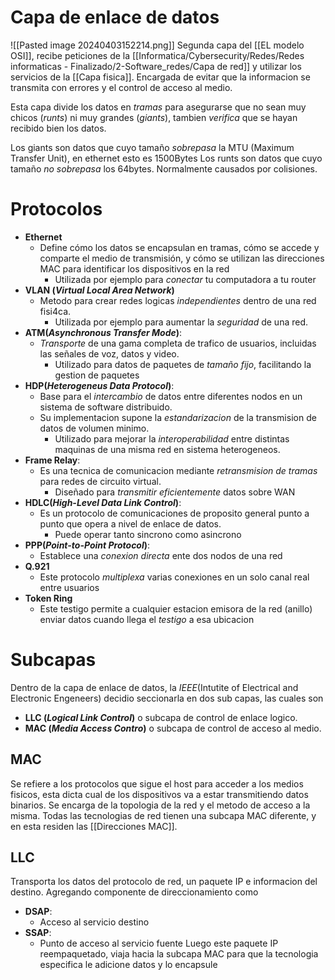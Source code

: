 # Capa de enlace de datos
![[Pasted image 20240403152214.png]]
Segunda capa del [[EL modelo OSI]], recibe peticiones de la [[Informatica/Cybersecurity/Redes/Redes informaticas - Finalizado/2-Software_redes/Capa de red]] y utilizar los servicios de la [[Capa fisica]]. Encargada de evitar que la informacion se transmita con errores y el control de acceso al medio.

Esta capa divide los datos en *tramas* para asegurarse que no sean muy chicos (*runts*) ni muy grandes (*giants*), tambien *verifica* que se hayan recibido bien los datos.

Los giants son datos que cuyo tamaño *sobrepasa* la MTU (Maximum Transfer Unit), en ethernet esto es 1500Bytes
Los runts son datos que cuyo tamaño *no sobrepasa* los 64bytes. Normalmente causados por colisiones.
# Protocolos
- **Ethernet**
	- Define cómo los datos se encapsulan en tramas, cómo se accede y comparte el medio de transmisión, y cómo se utilizan las direcciones MAC para identificar los dispositivos en la red
		- Utilizada por ejemplo para *conectar* tu computadora a tu router
- **VLAN (*Virtual Local Area Network*)**
	- Metodo para crear redes logicas *independientes* dentro de una red fisi4ca.
		- Utilizada por ejemplo para aumentar la *seguridad* de una red.
- **ATM(*Asynchronous Transfer Mode*)**:
	- *Transporte* de una gama completa de trafico de usuarios, incluidas las señales de voz, datos y video.
		- Utilizado para datos de paquetes de *tamaño fijo*, facilitando la gestion de paquetes
- **HDP(*Heterogeneus Data Protocol*)**:
	- Base para el *intercambio* de datos entre diferentes nodos en un sistema de software distribuido. 
	- Su implementacion supone la *estandarizacion* de la transmision de datos de volumen minimo.
		- Utilizado para mejorar la *interoperabilidad* entre distintas maquinas de una misma red en sistema heterogeneos.
- **Frame Relay**:
	- Es una tecnica de comunicacion mediante *retransmision de tramas* para redes de circuito virtual.
		- Diseñado para *transmitir eficientemente* datos sobre WAN
- **HDLC(*High-Level Data Link Control*)**:
	- Es un protocolo de comunicaciones de proposito general punto a punto que opera a nivel de enlace de datos.
		- Puede operar tanto sincrono como asincrono
- **PPP(*Point-to-Point Protocol*)**:
	- Establece una *conexion directa* ente dos nodos de una red
- **Q.921**
	- Este protocolo *multiplexa* varias conexiones en un solo canal real entre usuarios
- **Token Ring**
	- Este testigo permite a cualquier estacion emisora de la red (anillo) enviar datos cuando llega el *testigo* a esa ubicacion

# Subcapas

Dentro de la capa de enlace de datos, la *IEEE*(Intutite of Electrical and Electronic Engeneers) decidio seccionarla en dos sub capas, las cuales son
- **LLC (*Logical Link Control*)** o subcapa de control de enlace logico.
- **MAC (*Media Access Contro*)** o subcapa de control de acceso al medio.

## MAC

Se refiere a los protocolos que sigue el host para acceder a los medios fisicos, esta dicta cual de los dispositivos va a estar transmitiendo datos binarios. Se encarga de la topologia de la red y el metodo de acceso a la misma. Todas las tecnologias de red tienen una subcapa MAC diferente, y en esta residen las [[Direcciones MAC]].

## LLC
Transporta los datos del protocolo de red, un paquete IP e informacion del destino. Agregando componente de direccionamiento como
- **DSAP**:
	- Acceso al servicio destino
- **SSAP**:
	- Punto de acceso al servicio fuente
Luego este paquete IP reempaquetado, viaja hacia la subcapa MAC para que la tecnologia especifica le adicione datos y lo encapsule